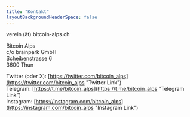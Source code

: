 ```yaml
---
title: "Kontakt"
layoutBackgroundHeaderSpace: false
---
```


verein (ät) bitcoin-alps.ch

Bitcoin Alps\
c/o brainpark GmbH\
Scheibenstrasse 6\
3600 Thun

Twitter (oder X): [https://twitter.com/bitcoin_alps](https://twitter.com/bitcoin_alps "Twitter Link")\
Telegram: [https://t.me/bitcoin_alps](https://t.me/bitcoin_alps "Telegram Link")\
Instagram: [https://instagram.com/bitcoin_alps](https://instagram.com/bitcoin_alps "Instagram Link")